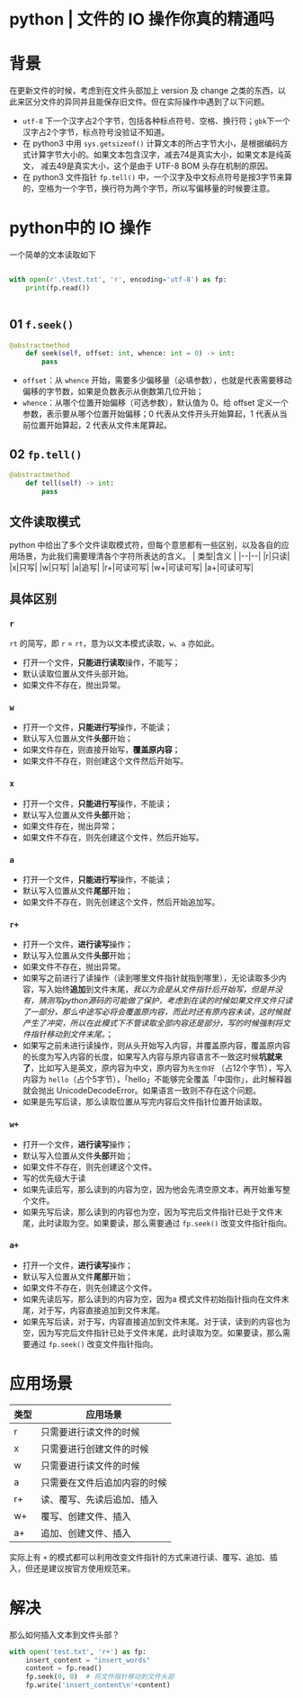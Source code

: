 # python | 文件的 IO 操作你真的精通吗

# 背景
在更新文件的时候，考虑到在文件头部加上 version 及 change 之类的东西，以此来区分文件的异同并且能保存旧文件。但在实际操作中遇到了以下问题。

* `utf-8` 下一个汉字占2个字节，包括各种标点符号、空格、换行符；`gbk`下一个汉字占2个字节，标点符号没验证不知道。
* 在 python3 中用 `sys.getsizeof()` 计算文本的所占字节大小，是根据编码方式计算字节大小的。如果文本包含汉字，减去74是真实大小，如果文本是纯英文， 减去49是真实大小，这个是由于 UTF-8 BOM 头存在机制的原因。
* 在 python3 文件指针 `fp.tell()` 中，一个汉字及中文标点符号是按3字节来算的，空格为一个字节，换行符为两个字节，所以写偏移量的时候要注意。
# python中的 IO 操作
一个简单的文本读取如下

```python

with open(r'.\test.txt', 'r', encoding='utf-8') as fp:
    print(fp.read())
        
```
## 01 `f.seek()`

```python
@abstractmethod
    def seek(self, offset: int, whence: int = 0) -> int:
        pass
```
* `offset`：从 `whence` 开始，需要多少偏移量（必填参数），也就是代表需要移动偏移的字节数，如果是负数表示从倒数第几位开始；
* `whence`：从哪个位置开始偏移（可选参数），默认值为 0。给 offset 定义一个参数，表示要从哪个位置开始偏移；0 代表从文件开头开始算起，1 代表从当前位置开始算起，2 代表从文件末尾算起。
## 02 `fp.tell()`

```python
@abstractmethod
    def tell(self) -> int:
        pass
```

## 文件读取模式
python 中给出了多个文件读取模式符，但每个意思都有一些区别，以及各自的应用场景，为此我们需要理清各个字符所表达的含义。
| 类型|含义 |
|--|--|
|r|只读|
|x|只写|
|w|只写|
|a|追写|
|r+|可读可写|
|w+|可读可写|
|a+|可读可写|

## 具体区别
### `r`
`rt` 的简写，即 `r` = `rt`，意为以文本模式读取，`w`、`a` 亦如此。
* 打开一个文件，**只能进行读取**操作，不能写；
* 默认读取位置从文件头部开始。
* 如果文件不存在，抛出异常。

###  `w`
* 打开一个文件，**只能进行写**操作，不能读；
* 默认写入位置从文件**头部**开始；
* 如果文件存在，则直接开始写，**覆盖原内容**；
* 如果文件不存在，则创建这个文件然后开始写。
### `x`
* 打开一个文件，**只能进行写**操作，不能读；
* 默认写入位置从文件**头部**开始；
* 如果文件存在，抛出异常；
* 如果文件不存在，则先创建这个文件，然后开始写。


### `a`
* 打开一个文件，**只能进行写**操作，不能读；
* 默认写入位置从文件**尾部**开始；
* 如果文件不存在，则先创建这个文件，然后开始追加写。

### `r+`
* 打开一个文件，**进行读写**操作；
* 默认写入位置从文件**头部**开始；
* 如果文件不存在，抛出异常。
* 如果写之前进行了读操作（读到哪里文件指针就指到哪里），无论读取多少内容，写入始终**追加**到文件末尾，*我以为会是从文件指针后开始写，但是并没有，猜测写python源码的可能做了保护，考虑到在读的时候如果文件文件只读了一部分，那么中途写必将会覆盖原内容，而此时还有原内容未读，这时候就产生了冲突，所以在此模式下不管读取全部内容还是部分，写的时候强制将文件指针移动到文件末尾。*；
* 如果写之前未进行读操作，则从头开始写入内容，并覆盖原内容，覆盖原内容的长度为写入内容的长度，如果写入内容与原内容语言不一致这时候**坑就来了**，比如写入是英文，原内容为中文，原内容为`先生你好` （占12个字节），写入内容为 `hello`（占个5字节），「hello」不能够完全覆盖「中国你」，此时解释器就会抛出 UnicodeDecodeError。如果语言一致则不存在这个问题。
* 如果是先写后读，那么读取位置从写完内容后文件指针位置开始读取。


### `w+`
* 打开一个文件，**进行读写**操作；
* 默认写入位置从文件**头部**开始；
* 如果文件不存在，则先创建这个文件。
* 写的优先级大于读
* 如果先读后写，那么读到的内容为空，因为他会先清空原文本，再开始重写整个文件。
* 如果先写后读，那么读到的内容也为空，因为写完后文件指针已处于文件末尾，此时读取为空。如果要读，那么需要通过 `fp.seek()` 改变文件指针指向。
### `a+`
* 打开一个文件，**进行读写**操作；
* 默认写入位置从文件**尾部**开始；
* 如果文件不存在，则先创建这个文件。
* 如果先读后写，那么读到的内容为空，因为a 模式文件初始指针指向在文件末尾，对于写，内容直接追加到文件末尾。
* 如果先写后读，对于写，内容直接追加到文件末尾。对于读，读到的内容也为空，因为写完后文件指针已处于文件末尾，此时读取为空。如果要读，那么需要通过 `fp.seek()` 改变文件指针指向。
# 应用场景
| 类型|应用场景 |
|--|--|
|r|只需要进行读文件的时候|
|x|只需要进行创建文件的时候|
|w|只需要进行读文件的时候|
|a|只需要在文件后追加内容的时候|
|r+|读、覆写、先读后追加、插入|
|w+|覆写、创建文件、插入|
|a+|追加、创建文件、插入|

实际上有 `+` 的模式都可以利用改变文件指针的方式来进行读、覆写、追加、插入，但还是建议按官方使用规范来。
# 解决
那么如何插入文本到文件头部？

```python
with open('test.txt', 'r+') as fp:
    insert_content = "insert_words"
    content = fp.read()        
    fp.seek(0, 0)  # 将文件指针移动到文件头部
    fp.write('insert_content\n'+content)
```

